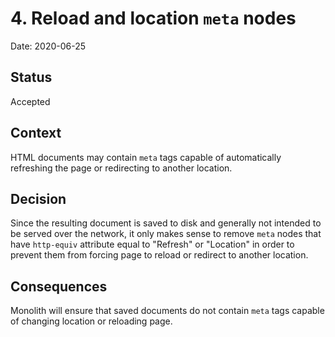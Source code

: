 # 4. Reload and location `meta` nodes

Date: 2020-06-25

## Status

Accepted

## Context

HTML documents may contain `meta` tags capable of automatically refreshing the page or redirecting to another location.

## Decision

Since the resulting document is saved to disk and generally not intended to be served over the network, it only makes sense to remove `meta` nodes that have `http-equiv` attribute equal to "Refresh" or "Location" in order to prevent them from forcing page to reload or redirect to another location.

## Consequences

Monolith will ensure that saved documents do not contain `meta` tags capable of changing location or reloading page.
